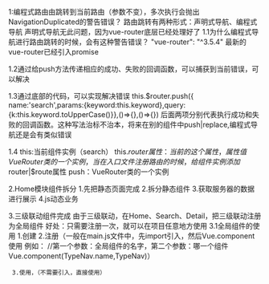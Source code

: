 1:编程式路由由跳转到当前路由（参数不变），多次执行会抛出NavigationDuplicated的警告错误？
  路由跳转有两种形式：声明式导航、编程式导航
  声明式导航无此问题，因为vue-router底层已经处理好了
1.1为什么编程式导航进行路由跳转的时候，会有这种警告错误？
  "vue-router": "^3.5.4" 最新的vue-router已经引入promise

1.2通过给push方法传递相应的成功、失败的回调函数，可以捕获到当前错误，可以解决

1.3通过底部的代码，可以实现解决错误
this.$router.push({ name:'search',params:{keyword:this.keyword},query:{k:this.keyword.toUpperCase()}},()=>{},()=>{})
后面两项分别代表执行成功和失败的回调函数。这种写法治标不治本，将来在别的组件中push|replace,编程式导航还是会有类似错误

1.4
this:当前组件实例（search）
this.$router属性：当前的这个属性，属性值VueRouter类的一个实例，当在入口文件注册路由的时候，给组件实例添加$router|$route属性
push：VueRouter类的一个实例


2.Home模块组件拆分
  1.先把静态页面完成
  2.拆分静态组件
  3.获取服务器的数据进行展示
  4.js动态业务

  3.三级联动组件完成
    由于三级联动，在Home、Search、Detail，把三级联动注册为全局组件
    好处：只需要注册一次，就可以在项目任意地方使用
  3.1全局组件的使用
    1.创建
    2.注册（一般在main.js文件中，先import引入，然后Vue.component使用
    例如：
      //第一个参数：全局组件的名字，第二个参数：哪一个组件
      Vue.component(TypeNav.name,TypeNav)）

     3.使用，（不需要引入，直接使用） 